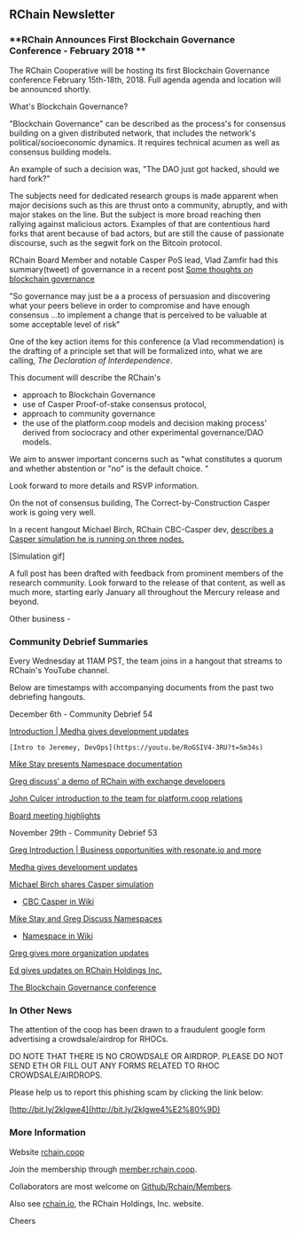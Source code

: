 ## RChain Newsletter


### **RChain Announces First Blockchain Governance Conference - February 2018 **

The RChain Cooperative will be hosting its first Blockchain Governance conference February 15th-18th, 2018. Full agenda agenda and location will be announced shortly. 

What's Blockchain Governance? 

"Blockchain Governance" can be described as the process's for consensus building on a given distributed network, that includes the network's political/socioeconomic dynamics. It requires technical acumen as well as consensus building models.  

An example of such a decision was, "The DAO just got hacked, should we hard fork?"

The subjects need for dedicated research groups is made apparent when major decisions such as this are thrust onto a community, abruptly, and with major stakes on the line. But the subject is more broad reaching then rallying against malicious actors. Examples of that are contentious hard forks that arent because of bad actors, but are still the cause of passionate discourse, such as the segwit fork on the Bitcoin protocol. 

RChain Board Member and notable Casper PoS lead, Vlad Zamfir had this summary(tweet) of governance in a recent post [Some thoughts on blockchain governance](https://medium.com/@Vlad_Zamfir/some-thoughts-on-blockchain-governance-4b88e63d4e64)

"So governance may just be a a process of persuasion and discovering what your peers believe in order to compromise and have enough consensus ...to implement a change that is perceived to be valuable at some acceptable level of risk"

One of the key action items for this conference (a Vlad recommendation) is the drafting of a principle set that will be formalized into, what we are calling, _The Declaration of Interdependence_. 

This document will describe the RChain's 



*   approach to Blockchain Governance
*   use of Casper Proof-of-stake consensus protocol, 
*   approach to community governance
*   the use of the platform.coop models and decision making process' derived from sociocracy and other experimental governance/DAO models. 

We aim to answer important concerns such as "what constitutes a quorum and whether abstention or "no" is the default choice. "

Look forward to more details and RSVP information. 

On the not of consensus building, The Correct-by-Construction Casper work is going very well. 

In a recent hangout Michael Birch, RChain CBC-Casper dev,  [describes a Casper simulation he is running on three nodes. ](https://youtu.be/TZrlafhHm0E?t=14m40s)

[Simulation gif]

A full post has been drafted with feedback from prominent members of the research community. Look forward to the release of that content, as well as much more, starting early January all throughout the Mercury release and beyond. 

Other business - 


### **Community Debrief Summaries**

Every Wednesday at 11AM PST, the team joins in a hangout that streams to RChain's YouTube channel. 

Below are timestamps with accompanying documents from the past two debriefing hangouts.

December 6th - Community Debrief 54

[Introduction | Medha gives development updates](https://youtu.be/RoGSIV4-3RU?t=2m35s)

	[Intro to Jeremey, DevOps](https://youtu.be/RoGSIV4-3RU?t=5m34s)

[Mike Stay presents Namespace documentation](https://youtu.be/RoGSIV4-3RU?t=9m7s)

[Greg discuss' a demo of RChain with exchange developers](https://youtu.be/RoGSIV4-3RU?t=26m30s)

[John Culcer introduction to the team for platform.coop relations](https://youtu.be/RoGSIV4-3RU?t=40m24s)

[Board meeting highlights](https://youtu.be/RoGSIV4-3RU?t=44m16s)

November 29th - Community Debrief 53

[Greg Introduction | Business opportunities with resonate.io and more](https://youtu.be/TZrlafhHm0E?t=5s)

[Medha gives development updates](https://youtu.be/TZrlafhHm0E?t=10m2s)

[Michael Birch shares Casper simulation](https://youtu.be/TZrlafhHm0E?t=14m40s)



*   [CBC Casper in Wiki](https://rchain.atlassian.net/wiki/spaces/CORE/pages/33832/Consensus)

[Mike Stay and Greg Discuss Namespaces](https://youtu.be/TZrlafhHm0E?t=24m11s)



*   [Namespace in Wiki](https://rchain.atlassian.net/wiki/spaces/CORE/pages/33839/Namespaces)

[Greg gives more organization updates](https://youtu.be/TZrlafhHm0E?t=28m42s)

[Ed gives updates on RChain Holdings Inc. ](https://youtu.be/TZrlafhHm0E?t=39m40s)

[The Blockchain Governance conference](https://youtu.be/TZrlafhHm0E?t=53m23s)


### **In Other News**

The attention of the coop has been drawn to a fraudulent google form advertising a crowdsale/airdrop for RHOCs.

DO NOTE THAT THERE IS NO CROWDSALE OR AIRDROP. PLEASE DO NOT SEND ETH OR FILL OUT ANY FORMS RELATED TO RHOC CROWDSALE/AIRDROPS.

Please help us to report this phishing scam by clicking the link below:

[http://bit.ly/2klgwe4](http://bit.ly/2klgwe4%E2%80%9D)


### **More Information**

Website [rchain.coop](rchain.coop)

Join the membership through [member.rchain.coop](member.rchain.coop).

Collaborators are most welcome on [Github/Rchain/Members](https://github.com/rchain/Members). 

Also see [rchain.io](rchain.io), the RChain Holdings, Inc. website. 

Cheers
